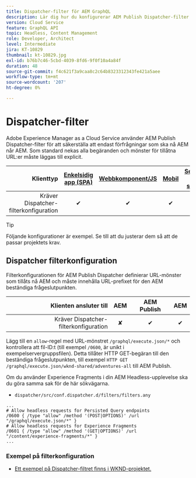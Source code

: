```yaml
---
title: Dispatcher-filter för AEM GraphQL
description: Lär dig hur du konfigurerar AEM Publish Dispatcher-filter för användning med AEM GraphQL.
version: Cloud Service
feature: GraphQL API
topic: Headless, Content Management
role: Developer, Architect
level: Intermediate
jira: KT-10829
thumbnail: kt-10829.jpg
exl-id: b76b7c46-5cbd-4039-8fd6-9f0f10a4a84f
duration: 48
source-git-commit: f4c621f3a9caa8c2c64b8323312343fe421a5aee
workflow-type: tm+mt
source-wordcount: '207'
ht-degree: 0%

---
```


# Dispatcher-filter

Adobe Experience Manager as a Cloud Service använder AEM Publish Dispatcher-filter för att säkerställa att endast förfrågningar som ska nå AEM når AEM. Som standard nekas alla begäranden och mönster för tillåtna URL:er måste läggas till explicit.

| Klienttyp | [Enkelsidig app (SPA)](../spa.md) | [Webbkomponent/JS](../web-component.md) | [Mobil](../mobile.md) | [Server-till-server](../server-to-server.md) |
|------------------------------------------:|:---------------------:|:----------------:|:---------:|:----------------:|
| Kräver Dispatcher-filterkonfiguration | ✔ | ✔ | ✔ | ✔ |

>[!TIP]
>
> Följande konfigurationer är exempel. Se till att du justerar dem så att de passar projektets krav.

## Dispatcher filterkonfiguration

Filterkonfigurationen för AEM Publish Dispatcher definierar URL-mönster som tillåts nå AEM och måste innehålla URL-prefixet för den AEM beständiga frågeslutpunkten.

| Klienten ansluter till | AEM | AEM Publish | AEM |
|------------------------------------------:|:----------:|:-------------:|:-------------:|
| Kräver Dispatcher-filterkonfiguration | ✘ | ✔ | ✔ |

Lägg till en `allow`-regel med URL-mönstret `/graphql/execute.json/*` och kontrollera att fil-ID:t (till exempel `/0600`, är unikt i exempelservergruppsfilen).
Detta tillåter HTTP GET-begäran till den beständiga frågeslutpunkten, till exempel `HTTP GET /graphql/execute.json/wknd-shared/adventures-all` till AEM Publish.

Om du använder Experience Fragments i din AEM Headless-upplevelse ska du göra samma sak för de här sökvägarna.

+ `dispatcher/src/conf.dispatcher.d/filters/filters.any`

```
...
# Allow headless requests for Persisted Query endpoints
/0600 { /type "allow" /method '(POST|OPTIONS)' /url "/graphql/execute.json/*" }
# Allow headless requests for Experience Fragments
/0601 { /type "allow" /method '(GET|OPTIONS)' /url "/content/experience-fragments/*" }
...
```

### Exempel på filterkonfiguration

+ [Ett exempel på Dispatcher-filtret finns i WKND-projektet.](https://github.com/adobe/aem-guides-wknd/blob/main/dispatcher/src/conf.dispatcher.d/filters/filters.any#L28)
